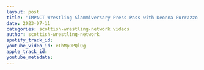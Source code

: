```yaml
---
layout: post
title: "IMPACT Wrestling Slammiversary Press Pass with Deonna Purrazzo and Trinity"
date: 2023-07-11
categories: scottish-wrestling-network videos
author: scottish-wrestling-network
spotify_track_id: 
youtube_video_id: eTbMpOPQlQg
apple_track_id: 
youtube_metadata: 
---
```

